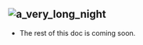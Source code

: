 ![a_very_long_night](https://github.com/pandorasjuicebox/DAU-2023-Project/assets/30426576/5cc00aab-ab77-4350-8fc4-841328935068)
----
* The rest of this doc is coming soon.
